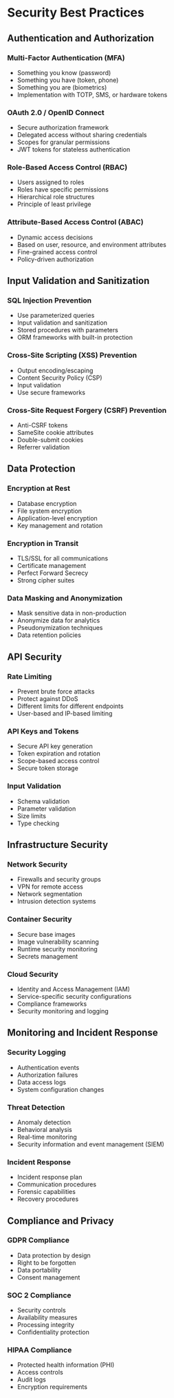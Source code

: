 # Security Best Practices

## Authentication and Authorization

### Multi-Factor Authentication (MFA)
- Something you know (password)
- Something you have (token, phone)
- Something you are (biometrics)
- Implementation with TOTP, SMS, or hardware tokens

### OAuth 2.0 / OpenID Connect
- Secure authorization framework
- Delegated access without sharing credentials
- Scopes for granular permissions
- JWT tokens for stateless authentication

### Role-Based Access Control (RBAC)
- Users assigned to roles
- Roles have specific permissions
- Hierarchical role structures
- Principle of least privilege

### Attribute-Based Access Control (ABAC)
- Dynamic access decisions
- Based on user, resource, and environment attributes
- Fine-grained access control
- Policy-driven authorization

## Input Validation and Sanitization

### SQL Injection Prevention
- Use parameterized queries
- Input validation and sanitization
- Stored procedures with parameters
- ORM frameworks with built-in protection

### Cross-Site Scripting (XSS) Prevention
- Output encoding/escaping
- Content Security Policy (CSP)
- Input validation
- Use secure frameworks

### Cross-Site Request Forgery (CSRF) Prevention
- Anti-CSRF tokens
- SameSite cookie attributes
- Double-submit cookies
- Referrer validation

## Data Protection

### Encryption at Rest
- Database encryption
- File system encryption
- Application-level encryption
- Key management and rotation

### Encryption in Transit
- TLS/SSL for all communications
- Certificate management
- Perfect Forward Secrecy
- Strong cipher suites

### Data Masking and Anonymization
- Mask sensitive data in non-production
- Anonymize data for analytics
- Pseudonymization techniques
- Data retention policies

## API Security

### Rate Limiting
- Prevent brute force attacks
- Protect against DDoS
- Different limits for different endpoints
- User-based and IP-based limiting

### API Keys and Tokens
- Secure API key generation
- Token expiration and rotation
- Scope-based access control
- Secure token storage

### Input Validation
- Schema validation
- Parameter validation
- Size limits
- Type checking

## Infrastructure Security

### Network Security
- Firewalls and security groups
- VPN for remote access
- Network segmentation
- Intrusion detection systems

### Container Security
- Secure base images
- Image vulnerability scanning
- Runtime security monitoring
- Secrets management

### Cloud Security
- Identity and Access Management (IAM)
- Service-specific security configurations
- Compliance frameworks
- Security monitoring and logging

## Monitoring and Incident Response

### Security Logging
- Authentication events
- Authorization failures
- Data access logs
- System configuration changes

### Threat Detection
- Anomaly detection
- Behavioral analysis
- Real-time monitoring
- Security information and event management (SIEM)

### Incident Response
- Incident response plan
- Communication procedures
- Forensic capabilities
- Recovery procedures

## Compliance and Privacy

### GDPR Compliance
- Data protection by design
- Right to be forgotten
- Data portability
- Consent management

### SOC 2 Compliance
- Security controls
- Availability measures
- Processing integrity
- Confidentiality protection

### HIPAA Compliance
- Protected health information (PHI)
- Access controls
- Audit logs
- Encryption requirements
